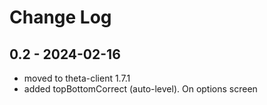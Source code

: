 # Change Log

## 0.2 - 2024-02-16

* moved to theta-client 1.7.1
* added topBottomCorrect (auto-level). On options screen
